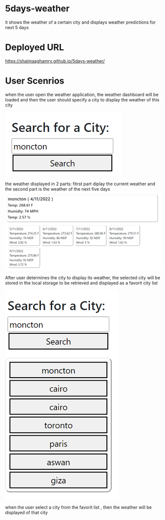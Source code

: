 # 5days-weather
it shows the weather of a certain city and displays weather predictions for next 5 days 

# Deployed URL
 https://shaimaaghamry.github.io/5days-weather/



# User Scenrios
when the user open the weather application, the weather dashboard will be loaded and then the user should specify a city to display the weather of this city

![screenshots](assets/screenshots/searchcity.png)



the weather displayed in 2 parts: fitrst part diplay the current weather
and the second part is the weather of the next five days
![screenshots](assets/screenshots/searchResult.png)



After user determines the city to display its weather, the selected city will be stored in the local storage to be retrieved and displayed as a favorit city list

![screenshots](assets/screenshots/favCities.png)


when the user select a city from the favorit list , then the weather will be displayed of that city






